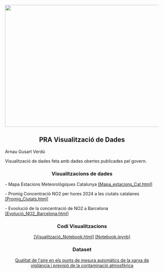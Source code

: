<p align="center">
 <img  width="800" height="400" src="https://upload.wikimedia.org/wikipedia/commons/thumb/a/a3/Logo_blau_uoc.png/800px-Logo_blau_uoc.png">
</p>
<h2 align="center">PRA Visualització de Dades</h2>
<p align="left">Arnau Gusart Verdú</p>
<p align="left">Visualització de dades feta amb dades obertes publicades pel govern.</p>
<h3 align="center">Visualitzacions de dades</h3>
<p align="left">- Mapa Estacions Meteorològiques Catalunya <a href="https://htmlpreview.github.io/?https://github.com/Arnasto/PRA_Visualitzacio_Dades/blob/main/hourly_avg_no2_heatmap.html">[Mapa_estacions_Cat.html]</a></p>
<p align="left">- Promig Concentració NO2 per hores 2024 a les ciutats catalanes <a href="https://htmlpreview.github.io/?https://github.com/Arnasto/PRA_Visualitzacio_Dades/blob/main/hourly_avg_no2_cities2024.html">[Promig_Ciutats.html]</a></p>
<p align="left">- Evoolució de la concentració de NO2 a Barcelona <a href="https://htmlpreview.github.io/?https://github.com/Arnasto/PRA_Visualitzacio_Dades/blob/main/hourly_avg_no2_barcelona.html">[Evolució_NO2_Barcelona.html]</a>
</p>

<h3 align="center">Codi Visualitzacions</h3>
 <p align="center"><a href="https://htmlpreview.github.io/?https://github.com/Arnasto/PRA_Visualitzacio_Dades/blob/main/PRA_VISUALITZACIO_DADES%20(1).html">
[Visualització_Notebook.html]</a>
 <a href="https://github.com/Arnasto/PRA_Visualitzacio_Dades/blob/main/PRA_VISUALITZACIO_DADES%20(1).ipynb">
[Notebook.ipynb]</a></p>

<h3 align="center">Dataset</h3>
<p align="center"><a href="https://datos.gob.es/es/catalogo/a09002970-calidad-del-aire-en-los-puntos-de-medida-automaticos-de-la-red-de-vigilancia-y-prevision-de-la-contaminacio-atmosferica">Qualitat de l'aire en els punts de mesura automàtics de la xarxa de vigilància i previsió de la contaminació atmosfèrica</a></p>
